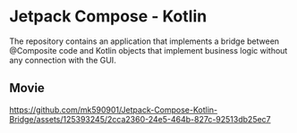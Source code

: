 # Jetpack Compose - Kotlin
The repository contains an application that implements a bridge between @Composite code and Kotlin objects that implement business logic without any connection with the GUI.


## Movie


https://github.com/mk590901/Jetpack-Compose-Kotlin-Bridge/assets/125393245/2cca2360-24e5-464b-827c-92513db25ec7


